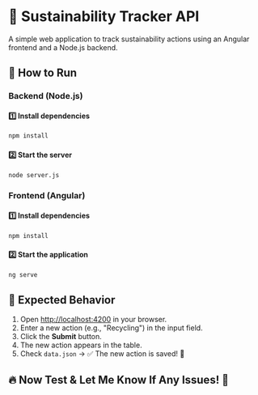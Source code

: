 # 🌱 Sustainability Tracker API

A simple web application to track sustainability actions using an Angular frontend and a Node.js backend.  

## 🚀 How to Run  

### Backend (Node.js)  

#### 1️⃣ Install dependencies  
```sh
npm install
```  

#### 2️⃣ Start the server  
```sh
node server.js
```  

### Frontend (Angular)  

#### 1️⃣ Install dependencies  
```sh
npm install
```  

#### 2️⃣ Start the application  
```sh
ng serve
```  

## 🎯 Expected Behavior  

1. Open [http://localhost:4200](http://localhost:4200) in your browser.  
2. Enter a new action (e.g., "Recycling") in the input field.  
3. Click the **Submit** button.  
4. The new action appears in the table.  
5. Check `data.json` → ✅ The new action is saved! 🎉  

## 🔥 Now Test & Let Me Know If Any Issues! 🚀  
```